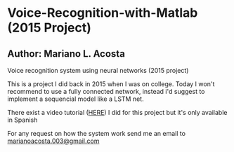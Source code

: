 # Voice-Recognition-with-Matlab (2015 Project)
## Author: Mariano L. Acosta ##

Voice recognition system using neural networks (2015 project)

This is a project I did back in 2015 when I was on college. Today I won't recommend to use a fully connected network, 
instead i'd suggest to implement a sequencial model like a LSTM net.

There exist a video tutorial ([HERE](https://www.youtube.com/watch?v=VqXgMY0NPYo)) I did for this project but it's only available in Spanish

For any request on how the system work send me an email to marianoacosta.003@gmail.com



